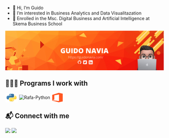 - 👋 Hi, I’m Guido
- 👀 I’m interested in Business Analytics and Data Visualitazation 
- 🌱 Enrolled in the Msc. Digital Business and Artificial Intelligence at Skema Business School

<div>
 <img align="center" alt="Rafa-Python" src="https://github.com/gxxdx/gxxdx/blob/main/Guido_Navia_Banner.PNG">
</div>


## 👨🏽‍💻 Programs I work with
<div>
 <img align="center" alt="Rafa-Python" height="30" width="40" src="https://raw.githubusercontent.com/devicons/devicon/master/icons/python/python-original.svg">
 <img align="center" alt="Rafa-Python" height="30" width="40" src="https://cdn.jsdelivr.net/gh/devicons/devicon/icons/mysql/mysql-original.svg">
 <img align="center" alt="Rafa-Python" height="30" width="40" src="https://github.com/gxxdx/gxxdx/blob/main/office.png">
</div>
 
 
## 📬 Connect with me
  
<div> 
  <a href = "mailto:guidonaviagz@gmail.com"><img src="https://img.shields.io/badge/Gmail-D14836?style=for-the-badge&logo=gmail&logoColor=white" target="_blank"></a>
  <a href="https://www.linkedin.com/in/guidon/" target="_blank"><img src="https://img.shields.io/badge/LinkedIn-0077B5?style=for-the-badge&logo=linkedin&logoColor=white" target="_blank"></a> 
  
</div>
          
